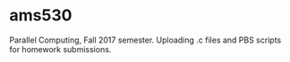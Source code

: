 # ams530

Parallel Computing, Fall 2017 semester. Uploading .c files and PBS scripts for homework submissions. 
